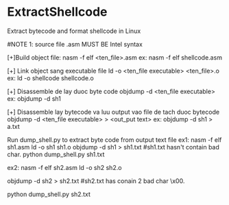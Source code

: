 # ExtractShellcode
Extract bytecode and format shellcode in Linux

#NOTE 1: source file .asm MUST BE Intel syntax

[+]Build object file: 
	nasm -f elf <ten_file>.asm
	ex: nasm -f elf shellcode.asm

[+] Link object sang executable file
	ld -o <ten_file executable> <ten_file>.o
	ex: ld -o shellcode shellcode.o

[+] Disassemble de lay duoc byte code
	objdump -d <ten_file executable>
	ex: objdump -d sh1

[+] Disassemble lay bytecode va luu output vao file de tach duoc bytecode
	objdump -d <ten_file executable> > <out_put text>
	ex: objdump -d sh1 > a.txt

Run dump_shell.py to extract byte code from output text file
ex1:
nasm -f elf sh1.asm
ld -o sh1 sh1.o
objdump -d sh1 > sh1.txt	#sh1.txt hasn't contain bad char.
python dump_shell.py sh1.txt

ex2:
nasm -f elf sh2.asm
ld -o sh2 sh2.o

objdump -d sh2 > sh2.txt	#sh2.txt has conain 2 bad char \x00.

python dump_shell.py sh2.txt

